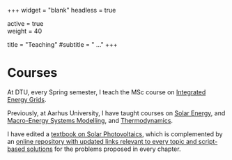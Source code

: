 +++
widget = "blank"
headless = true

active = true  
weight = 40

title = "Teaching"
#subtitle = " ..."
+++

# Courses

At DTU, every Spring semester, I teach the MSc course on [Integrated Energy Grids](https://martavp.github.io/integrated-energy-grids/intro.html).



Previously, at Aarhus University, I have taught courses on [Solar Energy](https://kursuskatalog.au.dk/da/course/109481/Solar-Energy), and [Macro-Energy Systems Modelling](https://kursuskatalog.au.dk/da/course/121809/Macro-Energy-Systems-Modelling), and [Thermodynamics](https://kursuskatalog.au.dk/da/course/104828/Thermodynamics).



I have edited a [textbook on Solar Photovoltaics](https://www.sciencedirect.com/book/9780323961059/fundamentals-of-solar-cells-and-photovoltaic-systems-engineering#book-description), which is complemented by an [online repository with updated links relevant to every topic and script-based solutions](https://martavp.github.io/pv-textbook/intro.html) for the problems proposed in every chapter. 

